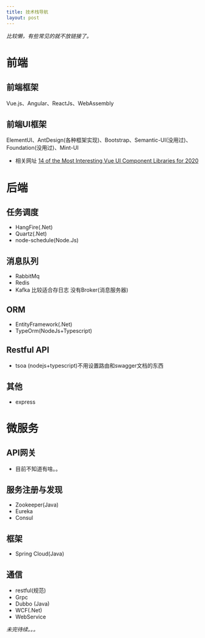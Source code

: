 ```yaml
---
title: 技术栈导航
layout: post
---
```


*比较懒，有些常见的就不放链接了。*
# 前端
## 前端框架
Vue.js、Angular、ReactJs、WebAssembly
## 前端UI框架
ElementUI、AntDesign(各种框架实现)、Bootstrap、Semantic-UI(没用过)、Foundation(没用过)、Mint-UI

* 相关网址
[14 of the Most Interesting Vue UI Component Libraries for 2020](https://www.codeinwp.com/blog/vue-ui-component-libraries/)

# 后端
## 任务调度
* HangFire(.Net)
* Quartz(.Net)
* node-schedule(Node.Js)

## 消息队列
* RabbitMq
* Redis
* Kafka 比较适合存日志 没有Broker(消息服务器)

## ORM
* EntityFramework(.Net)
* TypeOrm(NodeJs+Typescript)

## Restful API
* tsoa (nodejs+typescript)不用设置路由和swagger文档的东西

## 其他
* express 

# 微服务
## API网关
* 目前不知道有啥。。

## 服务注册与发现
* Zookeeper(Java)
* Eureka
* Consul

## 框架
* Spring Cloud(Java)

## 通信
* restful(规范)
* Grpc
* Dubbo (Java)
* WCF(.Net)
* WebService

*未完待续。。。*